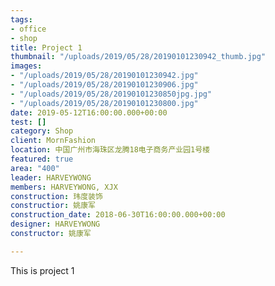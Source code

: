 ```yaml
---
tags:
- office
- shop
title: Project 1
thumbnail: "/uploads/2019/05/28/20190101230942_thumb.jpg"
images:
- "/uploads/2019/05/28/20190101230942.jpg"
- "/uploads/2019/05/28/20190101230906.jpg"
- "/uploads/2019/05/28/20190101230850jpg.jpg"
- "/uploads/2019/05/28/20190101230800.jpg"
date: 2019-05-12T16:00:00.000+00:00
test: []
category: Shop
client: MornFashion
location: 中国广州市海珠区龙腾18电子商务产业园1号楼
featured: true
area: "400"
leader: HARVEYWONG
members: HARVEYWONG, XJX
construction: 玮度装饰
constructior: 姚康军
construction_date: 2018-06-30T16:00:00.000+00:00
designer: HARVEYWONG
constructor: 姚康军

---
```

This is project 1
